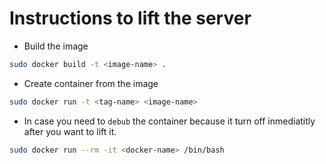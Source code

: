 # Instructions to lift the server

- Build the image

```sh
sudo docker build -t <image-name> .
```

- Create container from the image

```sh
sudo docker run -t <tag-name> <image-name>
```

- In case you need to `debub` the container
because it turn off inmediatitly after you want to lift it.

```sh
sudo docker run --rm -it <docker-name> /bin/bash
```
